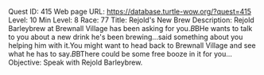 Quest ID: 415
Web page URL: https://database.turtle-wow.org/?quest=415
Level: 10
Min Level: 8
Race: 77
Title: Rejold's New Brew
Description: Rejold Barleybrew at Brewnall Village has been asking for you.$B$BHe wants to talk to you about a new drink he's been brewing...said something about you helping him with it.You might want to head back to Brewnall Village and see what he has to say.$B$BThere could be some free booze in it for you...
Objective: Speak with Rejold Barleybrew.
